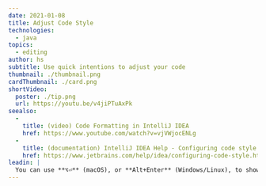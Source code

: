 ```yaml
---
date: 2021-01-08
title: Adjust Code Style
technologies:
  - java
topics:
  - editing
author: hs
subtitle: Use quick intentions to adjust your code
thumbnail: ./thumbnail.png
cardThumbnail: ./card.png
shortVideo:
  poster: ./tip.png
  url: https://youtu.be/v4jiPTuAxPk
seealso:
  - 
    title: (video) Code Formatting in IntelliJ IDEA
    href: https://www.youtube.com/watch?v=vjVWjocENLg
  - 
    title: (documentation) IntelliJ IDEA Help - Configuring code style
    href: https://www.jetbrains.com/help/idea/configuring-code-style.html
leadin: |
  You can use **⌥⏎** (macOS), or **Alt+Enter** (Windows/Linux), to show context actions for your selection and then edit the code style.
---
```


